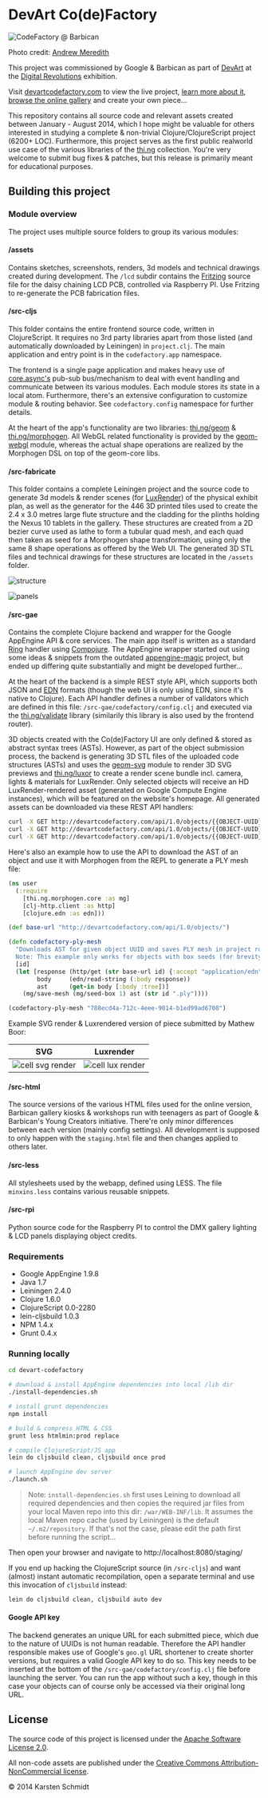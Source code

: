 # DevArt Co(de)Factory

![CodeFactory @ Barbican](assets/codefactory.jpg)

Photo credit: [Andrew Meredith](http://meredithphoto.com)

This project was commissioned by Google & Barbican as part of [DevArt](http://devart.withgoogle.com) at the [Digital Revolutions](http://www.barbican.org.uk/digital-revolution) exhibition.

Visit [devartcodefactory.com](http://devartcodefactory.com) to view the live project, [learn more about it](http://devartcodefactory.com/#/about), [browse the online gallery](http://devartcodefactory.com/#/gallery) and create your own piece...

This repository contains all source code and relevant assets created between January - August 2014, which I hope might be valuable for others interested in studying a complete & non-trivial Clojure/ClojureScript project (6200+ LOC). Furthermore, this project serves as the first public realworld use case of the various libraries of the [thi.ng](http://thi.ng) collection. You're very welcome to submit bug fixes & patches, but this release is primarily meant for educational purposes.

## Building this project

### Module overview

The project uses multiple source folders to group its various modules:

#### /assets

Contains sketches, screenshots, renders, 3d models and technical drawings created during development. The `/lcd` subdir contains the [Fritzing](http://fritzing.org) source file for the daisy chaining LCD PCB, controlled via Raspberry PI. Use Fritzing to re-generate the PCB fabrication files.

#### /src-cljs

This folder contains the entire frontend source code, written in ClojureScript. It requires no 3rd party libraries apart from those listed (and automatically downloaded by Leiningen) in `project.clj`. The main application and entry point is in the `codefactory.app` namespace.

The frontend is a single page application and makes heavy use of [core.async's](https://github.com/clojure/core.async) pub-sub bus/mechanism to deal with event handling and communicate between its various modules. Each module stores its state in a local atom. Furthermore, there's an extensive configuration to customize module & routing behavior. See `codefactory.config` namespace for further details.

At the heart of the app's functionality are two libraries: [thi.ng/geom](http://thi.ng/geom) & [thi.ng/morphogen](http://thi.ng/morphogen). All WebGL related functionality is provided by the [geom-webgl](https://github.com/thi-ng/geom/blob/develop/geom-webgl/src/index.org) module, whereas the actual shape operations are realized by the Morphogen DSL on top of the geom-core libs.

#### /src-fabricate

This folder contains a complete Leiningen project and the source code to generate 3d models & render scenes (for [LuxRender](http://luxrender.net)) of the physical exhibit plan, as well as the generator for the 446 3D printed tiles used to create the 2.4 x 3.0 metres large flute structure and the cladding for the plinths holding the Nexus 10 tablets in the gallery. These structures are created from a 2D bezier curve used as lathe to form a tubular quad mesh, and each quad then taken as seed for a Morphogen shape transformation, using only the same 8 shape operations as offered by the Web UI. The generated 3D STL files and technical drawings for these structures are located in the `/assets` folder.

![structure](assets/renders/20140415-panels-1290spp.jpg)

![panels](assets/renders/20140417-panel0-7-255spp.jpg)

#### /src-gae

Contains the complete Clojure backend and wrapper for the Google AppEngine API & core services. The main app itself is written as a standard [Ring](https://github.com/ring-clojure/ring) handler using [Compojure](https://github.com/weavejester/compojure). The AppEngine wrapper started out using some ideas & snippets from the outdated [appengine-magic](https://github.com/gcv/appengine-magic) project, but ended up differing quite substantially and might be developed further...

At the heart of the backend is a simple REST style API, which supports both JSON and [EDN](https://github.com/edn-format/edn) formats (though the web UI is only using EDN, since it's native to Clojure). Each API handler defines a number of validators which are defined in this file: `/src-gae/codefactory/config.clj` and executed via the [thi.ng/validate](http://thi.ng/validate) library (similarily this library is also used by the frontend router).

3D objects created with the Co(de)Factory UI are only defined & stored as abstract syntax trees (ASTs). However, as part of the object submission process, the backend is generating 3D STL files of the uploaded code structures (ASTs) and uses the [geom-svg](https://github.com/thi-ng/geom/blob/develop/geom-svg/src/index.org) module to render 3D SVG previews and [thi.ng/luxor](http://thi.ng/luxor) to create a render scene bundle incl. camera, lights & materials for LuxRender. Only selected objects will receive an HD LuxRender-rendered asset (generated on Google Compute Engine instances), which will be featured on the website's homepage. All generated assets can be downloaded via these REST API handlers:

```bash
curl -X GET http://devartcodefactory.com/api/1.0/objects/{{OBJECT-UUID}}/stl > foo.stl
curl -X GET http://devartcodefactory.com/api/1.0/objects/{{OBJECT-UUID}}/preview > foo.svg
curl -X GET http://devartcodefactory.com/api/1.0/objects/{{OBJECT-UUID}}/lux > foo.zip
```

Here's also an example how to use the API to download the AST of an object and use it with Morphogen from the REPL to generate a PLY mesh file:

```clojure
(ns user
  (:require
    [thi.ng.morphogen.core :as mg]
    [clj-http.client :as http]
    [clojure.edn :as edn]))

(def base-url "http://devartcodefactory.com/api/1.0/objects/")

(defn codefactory-ply-mesh
  "Downloads AST for given object UUID and saves PLY mesh in project root dir.
  Note: This example only works for objects with box seeds (for brevity)."
  [id]
  (let [response (http/get (str base-url id) {:accept "application/edn"})
        body     (edn/read-string (:body response))
        ast      (get-in body [:body :tree])]
    (mg/save-mesh (mg/seed-box 1) ast (str id ".ply"))))

(codefactory-ply-mesh "788ecd4a-712c-4eee-9014-b1ed99ad6708")
```

Example SVG render & Luxrendered version of piece submitted by Mathew Boor:

| SVG   | Luxrender   |
| ----- | ----------- |
| ![cell svg render](http://media.devartcodefactory.com/objects/caf9c405-6960-41b2-b83c-a04ef7057bf6/caf9c405-6960-41b2-b83c-a04ef7057bf6-480.svg) | ![cell lux render](http://media.devartcodefactory.com/objects/caf9c405-6960-41b2-b83c-a04ef7057bf6/caf9c405-6960-41b2-b83c-a04ef7057bf6-480.jpg) |

#### /src-html

The source versions of the various HTML files used for the online version, Barbican gallery kiosks & workshops run with teenagers as part of Google & Barbican's Young Creators initiative. There're only minor differences between each version (mainly config settings). All development is supposed to only happen with the `staging.html` file and then changes applied to others later.

#### /src-less

All stylesheets used by the webapp, defined using LESS. The file `minxins.less` contains various reusable snippets.

#### /src-rpi

Python source code for the Raspberry PI to control the DMX gallery lighting & LCD panels displaying object credits.

### Requirements

* Google AppEngine 1.9.8
* Java 1.7
* Leiningen 2.4.0
* Clojure 1.6.0
* ClojureScript 0.0-2280
* lein-cljsbuild 1.0.3
* NPM 1.4.x
* Grunt 0.4.x

### Running locally

```bash
cd devart-codefactory

# download & install AppEngine dependencies into local /lib dir
./install-dependencies.sh

# install grunt dependencies
npm install

# build & compress HTML & CSS
grunt less htmlmin:prod replace

# compile ClojureScript/JS app
lein do cljsbuild clean, cljsbuild once prod

# launch AppEngine dev server
./launch.sh
```

> Note: `install-dependencies.sh` first uses Leining to download all required dependencies and then copies the required jar files from your local Maven repo into this dir: `/war/WEB-INF/lib`. It assumes the local Maven repo cache (used by Leiningen) is the default `~/.m2/repository`. If that's not the case, please edit the path first before running the script...

Then open your browser and navigate to http://localhost:8080/staging/

If you end up hacking the ClojureScript source (in `/src-cljs`) and want (almost) instant automatic recompilation, open a separate terminal and use this invocation of `cljsbuild` instead:

```bash
lein do cljsbuild clean, cljsbuild auto dev
```

#### Google API key

The backend generates an unique URL for each submitted piece, which due to the nature of UUIDs is not human readable. Therefore the API handler responsible makes use of Google's `goo.gl` URL shortener to create shorter versions, but requires a valid Google API key to do so. This key needs to be inserted at the bottom of the `/src-gae/codefactory/config.clj` file before launching the server. You can run the app without such a key, though in this case your objects can of course only be accessed via their original long URL.

## License

The source code of this project is licensed under the [Apache Software License 2.0](http://www.apache.org/licenses/LICENSE-2.0).

All non-code assets are published under the [Creative Commons Attribution-NonCommercial license](http://creativecommons.org/licenses/by-nc/4.0).

&copy; 2014 Karsten Schmidt
